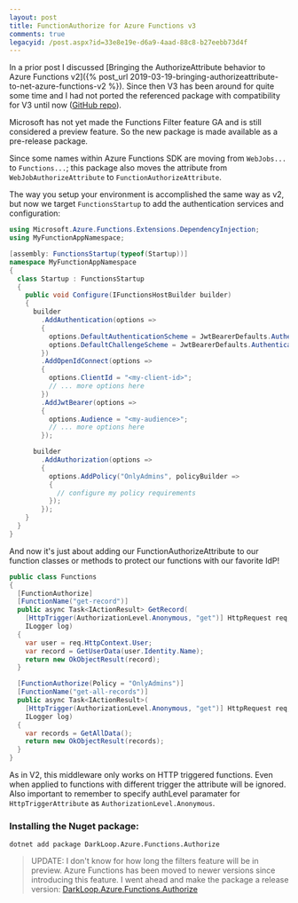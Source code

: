 ```yaml
---
layout: post
title: FunctionAuthorize for Azure Functions v3
comments: true
legacyid: /post.aspx?id=33e8e19e-d6a9-4aad-88c8-b27eebb73d4f
---
```


In a prior post I discussed [Bringing the AuthorizeAttribute behavior to Azure Functions v2]({% post_url 2019-03-19-bringing-authorizeattribute-to-net-azure-functions-v2 %}). Since then V3 has been around for quite some time and I had not ported the referenced package with compatibility for V3 until now ([GitHub repo](https://github.com/dark-loop/functions-authorize)).

Microsoft has not yet made the Functions Filter feature GA and is still considered a preview feature. So the new package is made available as a pre-release package.

Since some names within Azure Functions SDK are moving from `WebJobs...` to `Functions...`; this package also moves the attribute from `WebJobAuthorizeAttribute` to `FunctionAuthorizeAttribute`.

The way you setup your environment is accomplished the same way as v2, but now we target `FunctionsStartup` to add the authentication services and configuration:

```csharp
using Microsoft.Azure.Functions.Extensions.DependencyInjection;
using MyFunctionAppNamespace;

[assembly: FunctionsStartup(typeof(Startup))]
namespace MyFunctionAppNamespace
{
  class Startup : FunctionsStartup
  {
    public void Configure(IFunctionsHostBuilder builder)
    {
      builder
        .AddAuthentication(options =>
        {
          options.DefaultAuthenticationScheme = JwtBearerDefaults.AuthenticationScheme;
          options.DefaultChallengeScheme = JwtBearerDefaults.AuthenticationScheme;
        })
        .AddOpenIdConnect(options =>
        {
          options.ClientId = "<my-client-id>";
          // ... more options here
        })
        .AddJwtBearer(options =>
        {
          options.Audience = "<my-audience>";
          // ... more options here
        });

      builder
        .AddAuthorization(options =>
        {
          options.AddPolicy("OnlyAdmins", policyBuilder =>
          {
            // configure my policy requirements
          });
        });
    }
  }
}
```
And now it's just about adding our FunctionAuthorizeAttribute to our function classes or methods to protect our functions with our favorite IdP!

```csharp
public class Functions
{
  [FunctionAuthorize]
  [FunctionName("get-record")]
  public async Task<IActionResult> GetRecord(
    [HttpTrigger(AuthorizationLevel.Anonymous, "get")] HttpRequest req,
    ILogger log)
  {
    var user = req.HttpContext.User;
    var record = GetUserData(user.Identity.Name);
    return new OkObjectResult(record);
  }

  [FunctionAuthorize(Policy = "OnlyAdmins")]
  [FunctionName("get-all-records")]
  public async Task<IActionResult>(
    [HttpTrigger(AuthorizationLevel.Anonymous, "get")] HttpRequest req,
    ILogger log)
  {
    var records = GetAllData();
    return new OkObjectResult(records);
  }
}
```

As in V2, this middleware only works on HTTP triggered functions. Even when applied to functions with different trigger the attribute will be ignored.
Also important to remember to specify authLevel paramater for `HttpTriggerAttribute` as `AuthorizationLevel.Anonymous`.

### Installing the Nuget package: 
```dos
dotnet add package DarkLoop.Azure.Functions.Authorize
```

> UPDATE: I don't know for how long the filters feature will be in preview. Azure Functions has been moved to newer versions since introducing this feature. I went ahead and make the package a release version: [DarkLoop.Azure.Functions.Authorize](https://www.nuget.org/packages/DarkLoop.Azure.Functions.Authorize)